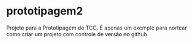 # prototipagem2
Projeto para a Prototipagem do TCC. É apenas um exemplo para nortear como criar um projeto com controle de versão no github.
